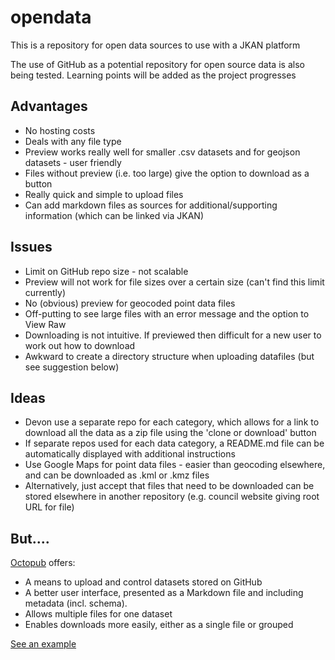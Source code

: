 # opendata
This is a repository for open data sources to use with a JKAN platform

The use of GitHub as a potential repository for open source data is also being tested. Learning points will be added as the project progresses

## Advantages

* No hosting costs
* Deals with any file type
* Preview works really well for smaller .csv datasets and for geojson datasets - user friendly
* Files without preview (i.e. too large) give the option to download as a button
* Really quick and simple to upload files
* Can add markdown files as sources for additional/supporting information (which can be linked via JKAN)

## Issues

* Limit on GitHub repo size - not scalable
* Preview will not work for file sizes over a certain size (can't find this limit currently)
* No (obvious) preview for geocoded point data files
* Off-putting to see large files with an error message and the option to View Raw
* Downloading is not intuitive. If previewed then difficult for a new user to work out how to download
* Awkward to create a directory structure when uploading datafiles (but see suggestion below)

## Ideas
* Devon use a separate repo for each category, which allows for a link to download all the data as a zip file using the 'clone or download' button
* If separate repos used for each data category, a README.md file can be automatically displayed with additional instructions
* Use Google Maps for point data files - easier than geocoding elsewhere, and can be downloaded as .kml or .kmz files
* Alternatively, just accept that files that need to be downloaded can be stored elsewhere in another repository (e.g. council website giving root URL for file)

## But....
[Octopub](https://octopub.io/) offers:
* A means to upload and control datasets stored on GitHub
* A better user interface, presented as a Markdown file and including metadata (incl. schema).
* Allows multiple files for one dataset
* Enables downloads more easily, either as a single file or grouped
 
[See an example](http://digital.oxford.gov.uk/hmo-simplified-register/)

